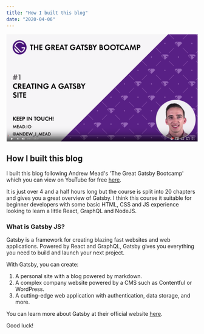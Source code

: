 ```yaml
---
title: "How I built this blog"
date: "2020-04-06"
---
```


[![Andrew Mead's Gatsby Course](./gatsby-course.png)](https://www.youtube.com/watch?v=8t0vNu2fCCM)

## How I built this blog

I built this blog following Andrew Mead's 'The Great Gatsby Bootcamp' which you can view on YouTube for free [here](https://www.youtube.com/watch?v=8t0vNu2fCCM).

It is just over 4 and a half hours long but the course is split into 20 chapters and gives you a great overview of Gatsby. I think this course it suitable for beginner developers with some basic HTML, CSS and JS experience looking to learn a little React, GraphQL and NodeJS.

### What is Gatsby JS?

Gatsby is a framework for creating blazing fast websites and web applications. Powered by React and GraphQL, Gatsby gives you everything you need to build and launch your next project.

With Gatsby, you can create:

1. A personal site with a blog powered by markdown.
2. A complex company website powered by a CMS such as Contentful or WordPress.
3. A cutting-edge web application with authentication, data storage, and more.

You can learn more about Gatsby at their official website [here](https://www.gatsbyjs.org/).

Good luck!
